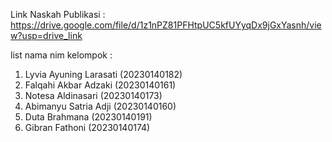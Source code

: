 Link Naskah Publikasi : https://drive.google.com/file/d/1z1nPZ81PFHtpUC5kfUYyqDx9jGxYasnh/view?usp=drive_link

list nama nim kelompok :
1. Lyvia Ayuning Larasati (20230140182)
2. Falqahi Akbar Adzaki (⁠20230140161)
3. Notesa Aldinasari (20230140173)
4. Abimanyu Satria Adji (20230140160)
5. ⁠Duta Brahmana (20230140191)
6. Gibran Fathoni (20230140174)
